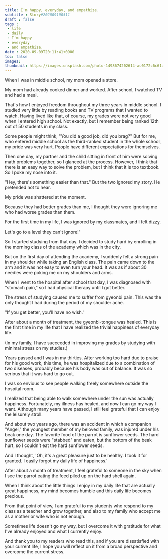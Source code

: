 ```yaml
---
title: I'm happy, everyday, and empathize.
subtitle : Story#202009100511
draft : false
tags :
 - life
 - daily
 - I'm happy
 - everyday
 - and empathize.
date : 2020-09-09T20:11:41+0900
toc: false
images: 
thumbnail: https://images.unsplash.com/photo-1498674202614-ac0172c6c61a?ixlib=rb-1.2.1&q=80&fm=jpg&crop=entropy&cs=tinysrgb&w=1080&fit=max&ixid=eyJhcHBfaWQiOjE1NTU0OX0
---
```


When I was in middle school, my mom opened a store.  

My mom had already cooked dinner and worked. After school, I watched TV and had a meal.  

That's how I enjoyed freedom throughout my three years in middle school. I studied very little by reading books and TV programs that I wanted to watch. Having lived like that, of course, my grades were not very good when I entered high school. Not exactly, but I remember being ranked 12th out of 50 students in my class.  

Some people might think, "You did a good job, did you brag?" But for me, who entered middle school as the third-ranked student in the whole school, my pride was very hurt. People have different expectations for themselves.  

Then one day, my partner and the child sitting in front of him were solving math problems together, so I glanced at the process. However, I think that there is an easy way to solve the problem, but I think that it is too textbook. So I poke my nose into it.  

"Hey, there's something easier than that." But the two ignored my story. He pretended not to hear.  

My pride was shattered at the moment.  

Because they had better grades than me, I thought they were ignoring me who had worse grades than them.  

For the first time in my life, I was ignored by my classmates, and I felt dizzy.  

Let's go to a level they can't ignore!'  

So I started studying from that day. I decided to study hard by enrolling in the morning class of the academy which was in the city.  

But on the first day of attending the academy, I suddenly felt a strong pain in my shoulder while taking an English class. The pain came down to the arm and it was not easy to even turn your head. It was as if about 30 needles were poking me on my shoulders and arms.  

When I went to the hospital after school that day, I was diagnosed with "stomach pain," so I had physical therapy until I got better.  

The stress of studying caused me to suffer from gyeonbi pain. This was the only thought I had during the period of my shoulder ache.  

"If you get better, you'll have no wish.'  

After about a month of treatment, the gyeonbi-tongue was healed. This is the first time in my life that I have realized the trivial happiness of everyday life.  

(In my family, I have succeeded in improving my grades by studying with minimal stress on my studies.)  

Years passed and I was in my thirties. After working too hard due to praise for his good work, this time, he was hospitalized due to a combination of two diseases, probably because his body was out of balance. It was so serious that it was hard to go out.  

I was so envious to see people walking freely somewhere outside the hospital room.  

I realized that being able to walk somewhere under the sun was actually happiness. Fortunately, my illness has healed, and now I can go my way I want. Although many years have passed, I still feel grateful that I can enjoy the leisurely stroll.  

And about two years ago, there was an accident in which a companion "Angel," the youngest member of my beloved family, was injured under his beak one day. The favorite food of the parrot is sunflower seeds. The hard sunflower seeds were "stabbed" and eaten, but the bottom of the beak hurt, so I couldn't eat the hard sunflower seeds.  

And I thought, 'Oh, it's a great pleasure just to be healthy. I took it for granted. I easily forgot my daily life of happiness.'  

After about a month of treatment, I feel grateful to someone in the sky when I see the parrot eating the feed piled up on the hard shell again.  

When I think about the little things I enjoy in my daily life that are actually great happiness, my mind becomes humble and this daily life becomes precious.  

From that point of view, I am grateful to my students who respond to my class as a teacher and grow together, and also to my family who accept me as a mother or wife who is not enough.  

Sometimes life doesn't go my way, but I overcome it with gratitude for what I've already enjoyed and what I currently enjoy.  

And thank you to my readers who read this, and if you are dissatisfied with your current life, I hope you will reflect on it from a broad perspective and overcome the current stress.  

